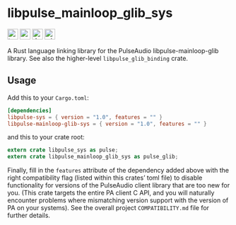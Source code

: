 libpulse_mainloop_glib_sys
==========================

[<img alt="travis.com" src="https://img.shields.io/travis/com/jnqnfe/pulse-binding-rust?style=for-the-badge" height="24">](https://travis-ci.com/jnqnfe/pulse-binding-rust)
[<img alt="crates.io" src="https://img.shields.io/crates/v/libpulse-mainloop-glib-sys?style=for-the-badge" height="24">](https://crates.io/crates/libpulse-mainloop-glib-sys)
[<img alt="docs.rs" src="https://img.shields.io/crates/v/libpulse-mainloop-glib-sys?color=5479ab&label=docs.rs&style=for-the-badge" height="24">](https://docs.rs/libpulse-mainloop-glib-sys)
[<img alt="min-rust-version" src="https://img.shields.io/static/v1?label=RUST&message=1.40%2B&color=informational&style=for-the-badge" height="24">](https://rust-lang.github.io/rfcs/2495-min-rust-version.html)

A Rust language linking library for the PulseAudio libpulse-mainloop-glib library. See also the
higher-level `libpulse_glib_binding` crate.

## Usage

Add this to your `Cargo.toml`:

```toml
[dependencies]
libpulse-sys = { version = "1.0", features = "" }
libpulse-mainloop-glib-sys = { version = "1.0", features = "" }
```

and this to your crate root:

```rust
extern crate libpulse_sys as pulse;
extern crate libpulse_mainloop_glib_sys as pulse_glib;
```

Finally, fill in the `features` attribute of the dependency added above with the right compatibility
flag (listed within this crates’ toml file) to disable functionality for versions of the PulseAudio
client library that are too new for you. (This crate targets the entire PA client C API, and you
will naturally encounter problems where mismatching version support with the version of PA on your
systems). See the overall project `COMPATIBILITY.md` file for further details.
